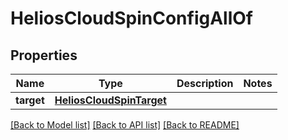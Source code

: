 # HeliosCloudSpinConfigAllOf


## Properties
Name | Type | Description | Notes
------------ | ------------- | ------------- | -------------
**target** | [**HeliosCloudSpinTarget**](HeliosCloudSpinTarget.md) |  | 

[[Back to Model list]](../README.md#documentation-for-models) [[Back to API list]](../README.md#documentation-for-api-endpoints) [[Back to README]](../README.md)


